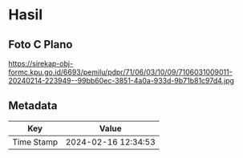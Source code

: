 # Hasil

## Foto C Plano

https://sirekap-obj-formc.kpu.go.id/6693/pemilu/pdpr/71/06/03/10/09/7106031009011-20240214-223949--99bb60ec-3851-4a0a-933d-9b71b81c97d4.jpg


## Metadata

| Key        | Value               |
| ---------- | ------------------- |
| Time Stamp | 2024-02-16 12:34:53 |



